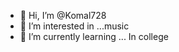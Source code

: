 - 👋 Hi, I’m @Komal728
- 👀 I’m interested in ...music
- 🌱 I’m currently learning ... In college
<!---
Komal728/Komal728 is a ✨ special ✨ repository because its `README.md` (this file) appears on your GitHub profile.
You can click the Preview link to take a look at your changes.
--->
